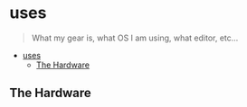 # uses
> What my gear is, what OS I am using, what editor, etc...

- [uses](#uses)
  - [The Hardware](#the-hardware)

## The Hardware


